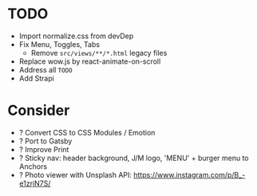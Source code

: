 # TODO

- Import normalize.css from devDep
- Fix Menu, Toggles, Tabs
  - Remove `src/views/**/*.html` legacy files
- Replace wow.js by react-animate-on-scroll
- Address all `TODO`
- Add Strapi

# Consider

- ? Convert CSS to CSS Modules / Emotion
- ? Port to Gatsby
- ? Improve Print
- ? Sticky nav: header background, J/M logo, 'MENU' + burger menu to Anchors
- ? Photo viewer with Unsplash API: https://www.instagram.com/p/B_-e1zrjN7S/
